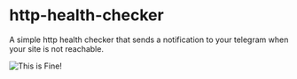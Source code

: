 # http-health-checker

A simple http health checker that sends a notification to your telegram when your site is not reachable.

![This is Fine!](https://user-images.githubusercontent.com/4256471/73611224-7824c580-45be-11ea-98f9-d7478e27118b.png)
